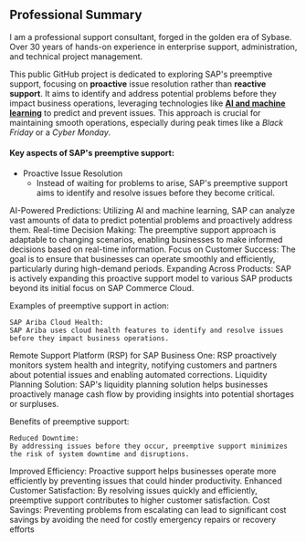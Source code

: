 ## Professional Summary

I am a professional support consultant, forged in the golden era of Sybase. Over 30 years of hands-on experience in enterprise support, administration, and technical project management.

This public GitHub project is dedicated to exploring SAP's preemptive support, focusing on __proactive__ issue resolution rather than __reactive support__. It aims to identify and address potential problems before they impact business operations, leveraging technologies like [__AI and machine learning__](https://github.com/andreshermoso/sap/blob/main/AI/AIA/Readme.md) to predict and prevent issues. This approach is crucial for maintaining smooth operations, especially during peak times like a <i>Black Friday</i> or a <i>Cyber Monday</i>. 



#### Key aspects of SAP's preemptive support:

- Proactive Issue Resolution
  - Instead of waiting for problems to arise, SAP's preemptive support aims to identify and resolve issues before they become critical. 



AI-Powered Predictions:
Utilizing AI and machine learning, SAP can analyze vast amounts of data to predict potential problems and proactively address them. 
Real-time Decision Making:
The preemptive support approach is adaptable to changing scenarios, enabling businesses to make informed decisions based on real-time information. 
Focus on Customer Success:
The goal is to ensure that businesses can operate smoothly and efficiently, particularly during high-demand periods. 
Expanding Across Products:
SAP is actively expanding this proactive support model to various SAP products beyond its initial focus on SAP Commerce Cloud. 

Examples of preemptive support in action:

    SAP Ariba Cloud Health:
    SAP Ariba uses cloud health features to identify and resolve issues before they impact business operations. 

Remote Support Platform (RSP) for SAP Business One:
RSP proactively monitors system health and integrity, notifying customers and partners about potential issues and enabling automated corrections. 
Liquidity Planning Solution:
SAP's liquidity planning solution helps businesses proactively manage cash flow by providing insights into potential shortages or surpluses. 

Benefits of preemptive support:

    Reduced Downtime:
    By addressing issues before they occur, preemptive support minimizes the risk of system downtime and disruptions. 

Improved Efficiency:
Proactive support helps businesses operate more efficiently by preventing issues that could hinder productivity. 
Enhanced Customer Satisfaction:
By resolving issues quickly and efficiently, preemptive support contributes to higher customer satisfaction. 
Cost Savings:
Preventing problems from escalating can lead to significant cost savings by avoiding the need for costly emergency repairs or recovery efforts
